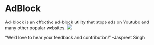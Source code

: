 # AdBlock
Ad-block is an effective ad-block utility that stops ads on Youtube and many other popular websites.
<img src='https://store-images.s-microsoft.com/image/apps.58008.2dacfc45-7318-4a78-834c-d73857514b74.170983ae-53d5-46e0-97eb-5b70964e88dd.799883b5-d68a-4a25-9b97-6f40c4303291'>

“We’d love to hear your feedback and contribution!” -Jaspreet Singh
